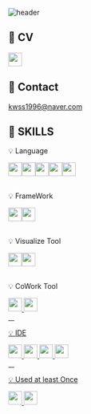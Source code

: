 ![header](https://capsule-render.vercel.app/api?type=soft&color=000000&height=200&text=Welcome&desc=Minjung%20Kim's%20GitHub%20Profile&descAlign=60&descSize=23&&descAlignY=71&fontAlign=50&fontColor=967BDC)
## 📝&nbsp;CV

<a href="#" target="_blank"><img src="https://img.shields.io/badge/Notion-000000?style=flat-square&logo=Notion&logoColor=white" style="height:27px;"/></a>
## 📧&nbsp;Contact
kwss1996@naver.com
## 🔧&nbsp;SKILLS
<p>💡 Language</p>
<div style="display:flex;">
<a href="#" target="_blank"><img src="https://img.shields.io/badge/Python-3776AB?style=flat-square&logo=Python&logoColor=white" style="height:27px;"/></a>
<a href="#" target="_blank"><img src="https://img.shields.io/badge/R-276DC3?style=flat-square&logo=R&logoColor=white" style="height:27px;"/></a>
<a href="#" target="_blank"><img src="https://img.shields.io/badge/JavaScript-F7DF1E?style=flat-square&logo=JavaScript&logoColor=white" style="height:27px;"/></a>
<a href="#" target="_blank"><img src="https://img.shields.io/badge/Sass-CC6699?style=flat-square&logo=Sass&logoColor=white" style="height:27px;"/></a>
<a href="#" target="_blank"><img src="https://img.shields.io/badge/HTML5-E34F26?style=flat-square&logo=HTML5&logoColor=white" style="height:27px;"/></a>
</div>
&nbsp;
&nbsp;
<p>💡 FrameWork</p>
<div style="display:flex;">
<a href="#" target="_blank"><img src="https://img.shields.io/badge/Vue.js-4FC08D?style=flat-square&logo=Vue.js&logoColor=white" style="height:27px;"/></a>
<a href="#" target="_blank"><img src="https://img.shields.io/badge/Vuetify-1867C0?style=flat-square&logo=Vuetify&logoColor=white" style="height:27px;"/></a>
</div>
&nbsp;
&nbsp;
<p>💡 Visualize Tool</p>
<div style="display:flex;">
<a href="#" target="_blank"><img src="https://img.shields.io/badge/Tableau-E97627?style=flat-square&logo=Tableau&logoColor=white" style="height:27px;"/>
<a href="#" target="_blank"><img src="https://img.shields.io/badge/Qgis-589632?style=flat-square&logo=Qgis&logoColor=white" style="height:27px;"/></a></div>
&nbsp;
&nbsp;
<p>💡 CoWork Tool</p>
<div>
<a href="#" target="_blank"><img src="https://img.shields.io/badge/Figma-F24E1E?style=flat-square&logo=Figma&logoColor=white" style="height:27px;"/>
<a href="#" target="_blank"><img src="https://img.shields.io/badge/Slack-4A154B?style=flat-square&logo=Slack&logoColor=white" style="height:27px;"/>
</div>
&nbsp;
&nbsp;
<p>💡 IDE</p>
<div>
<a href="#" target="_blank"><img src="https://img.shields.io/badge/Jupyter-F37626?style=flat-square&logo=Jupyter&logoColor=white" style="height:27px;"/>
<a href="#" target="_blank"><img src="https://img.shields.io/badge/GoogleColab-F9AB00?style=flat-square&logo=GoogleColab&logoColor=white" style="height:27px;"/>
<a href="#" target="_blank"><img src="https://img.shields.io/badge/VisualStudioCode-007ACC?style=flat-square&logo=VisualStudioCode&logoColor=white" style="height:27px;"/>
<a href="#" target="_blank"><img src="https://img.shields.io/badge/RStudio-75AADB?style=flat-square&logo=RStudio&logoColor=white" style="height:27px;"/>
</div>
&nbsp;
&nbsp;
<p>💡 Used at least Once</p>
<div>
<a href="#" target="_blank"><img src="https://img.shields.io/badge/GitLab-FC6D26?style=flat-square&logo=GitLab&logoColor=white" style="height:27px;"/>
<a href="#" target="_blank"><img src="https://img.shields.io/badge/SpringBoot-6DB33F?style=flat-square&logo=SpringBoot&logoColor=white" style="height:27px;"/>
</div>
